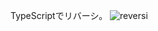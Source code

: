  TypeScriptでリバーシ。
 ![reversi](https://user-images.githubusercontent.com/57586636/95597200-4affaf80-0a89-11eb-8baa-4a8f53a51b4b.png)
